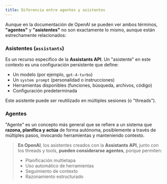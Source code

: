 ```yaml
---
title: Diferencia entre agentes y asistentes
---
```


Aunque en la documentación de OpenAI se pueden ver ambos términos, **"agentes"** y **"asistentes"** no son exactamente lo mismo, aunque están estrechamente relacionados:

### **Asistentes (`assistants`)**
Es un recurso específico de la **Assistants API**. Un "asistente" en este contexto es una configuración persistente que define:

- Un modelo (por ejemplo, `gpt-4-turbo`)
- Un `system prompt` (personalidad o instrucciones)
- Herramientas disponibles (funciones, búsqueda, archivos, código)
- Configuración predeterminada

Este asistente puede ser reutilizado en múltiples sesiones (o "threads").

### **Agentes**
"Agente" es un concepto más general que se refiere a un sistema que **razona, planifica y actúa** de forma autónoma, posiblemente a través de múltiples pasos, invocando herramientas y manteniendo contexto.

> **En OpenAI**, los asistentes creados con la **Assistants API**, junto con los threads y tools, **pueden considerarse agentes**, porque permiten:
> - Planificación multietapa
> - Uso automático de herramientas
> - Seguimiento de contexto
> - Razonamiento estructurado